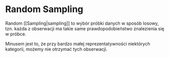 # Random Sampling
Random [[Sampling|sampling]] to wybór próbki danych w sposób losowy, tzn. każda z obserwacji ma takie same prawdopodobieństwo znalezienia się w próbce.

Minusem jest to, że przy bardzo małej reprezentatywności niektórych kategorii, możemy nie otrzymać tych obserwacji.